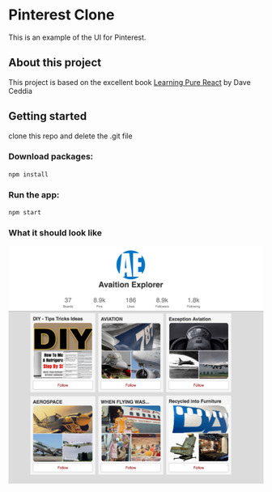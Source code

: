 # Pinterest Clone
This is an example of the UI for Pinterest. 

## About this project
This project is based on the excellent book [Learning Pure React](https://daveceddia.com/learn-pure-react/) by Dave Ceddia

## Getting started
clone this repo and delete the .git file

### Download packages:
```
npm install
```

### Run the app:

```
npm start
```

### What it should look like

![Pinterest clone](pinterest-clone.png)